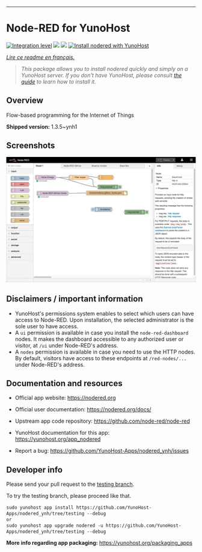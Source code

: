 

---

<!--
N.B.: This README was automatically generated by https://github.com/YunoHost/apps/tree/master/tools/README-generator
It shall NOT be edited by hand.
-->

# Node-RED for YunoHost

[![Integration level](https://dash.yunohost.org/integration/nodered.svg)](https://dash.yunohost.org/appci/app/nodered) ![](https://ci-apps.yunohost.org/ci/badges/nodered.status.svg)  ![](https://ci-apps.yunohost.org/ci/badges/nodered.maintain.svg)
[![Install nodered with YunoHost](https://install-app.yunohost.org/install-with-yunohost.svg)](https://install-app.yunohost.org/?app=nodered)

*[Lire ce readme en français.](./README_fr.md)*

> *This package allows you to install nodered quickly and simply on a YunoHost server.
If you don't have YunoHost, please consult [the guide](https://yunohost.org/#/install) to learn how to install it.*

## Overview

Flow-based programming for the Internet of Things

**Shipped version:** 1.3.5~ynh1




## Screenshots


   ![](./doc/screenshots/screenshot.jpg)




## Disclaimers / important information

* YunoHost's permissions system enables to select which users can have access to Node-RED. Upon installation, the selected administrator is the sole user to have access.
* A `ui` permission is available in case you install the `node-red-dashboard` nodes. It makes the dashboard accessible to any authorized user or visitor, at `/ui` under Node-RED's address.
* A `nodes` permission is available in case you need to use the HTTP nodes. By default, visitors have access to these endpoints at `/red-nodes/...` under Node-RED's address.



## Documentation and resources

* Official app website: https://nodered.org
* Official user documentation: https://nodered.org/docs/

* Upstream app code repository:  https://github.com/node-red/node-red
* YunoHost documentation for this app: https://yunohost.org/app_nodered
* Report a bug: https://github.com/YunoHost-Apps/nodered_ynh/issues

## Developer info

Please send your pull request to the [testing branch](https://github.com/YunoHost-Apps/nodered_ynh/tree/testing).

To try the testing branch, please proceed like that.
```
sudo yunohost app install https://github.com/YunoHost-Apps/nodered_ynh/tree/testing --debug
or
sudo yunohost app upgrade nodered -u https://github.com/YunoHost-Apps/nodered_ynh/tree/testing --debug
```

**More info regarding app packaging:** https://yunohost.org/packaging_apps